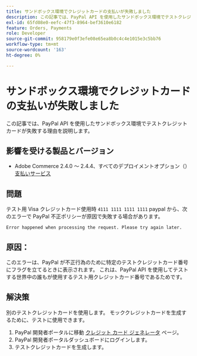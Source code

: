 ```yaml
---
title: サンドボックス環境でクレジットカードの支払いが失敗しました
description: この記事では、PayPal API を使用したサンドボックス環境でテストクレジットカードが失敗する理由を説明します。
exl-id: 65fd08e0-eefc-47f3-8964-bef3610e6182
feature: Orders, Payments
role: Developer
source-git-commit: 958179e0f3efe08e65ea8b0c4c4e1015e3c5bb76
workflow-type: tm+mt
source-wordcount: '163'
ht-degree: 0%

---
```


# サンドボックス環境でクレジットカードの支払いが失敗しました

この記事では、PayPal API を使用したサンドボックス環境でテストクレジットカードが失敗する理由を説明します。

## 影響を受ける製品とバージョン


* Adobe Commerce 2.4.0 ～ 2.4.4、すべてのデプロイメントオプション（） [支払いサービス](https://marketplace.magento.com/magento-payment-services.html)

## 問題

テスト用 Visa クレジットカード使用時 `4111 1111 1111 1111` paypal から、次のエラーで PayPal 不正ポリシーが原因で失敗する場合があります。

```terminal
Error happened when processing the request. Please try again later.
```

## 原因：

このエラーは、PayPal が不正行為のために特定のテストクレジットカード番号にフラグを立てるときに表示されます。 これは、PayPal API を使用してテストする世界中の誰もが使用するテスト用クレジットカード番号であるためです。

## 解決策

別のテストクレジットカードを使用します。 モッククレジットカードを生成するために、テストに使用できます。

1. PayPal 開発者ポータルに移動 [クレジット カード ジェネレータ](https://developer.paypal.com/developer/creditCardGenerator/) ページ。
1. PayPal 開発者ポータルダッシュボードにログインします。
1. テストクレジットカードを生成します。
